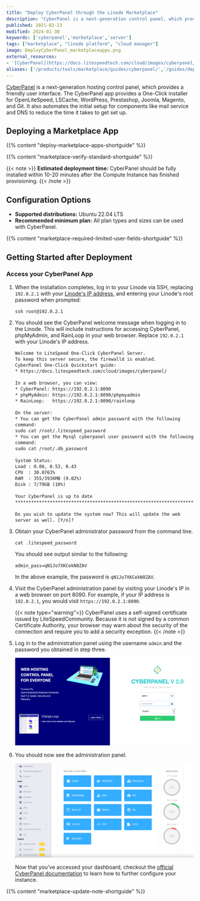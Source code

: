 ```yaml
---
title: "Deploy CyberPanel through the Linode Marketplace"
description: "CyberPanel is a next-generation control panel, which provides a friendly user interface. Learn how to deploy CyberPanel on Linode using Marketplace Apps."
published: 2021-02-23
modified: 2024-01-30
keywords: ['cyberpanel','marketplace','server']
tags: ["marketplace", "linode platform", "cloud manager"]
image: DeployCyberPanel_marketplaceapps.png
external_resources:
- '[CyberPanel](https://docs.litespeedtech.com/cloud/images/cyberpanel/)'
aliases: ['/products/tools/marketplace/guides/cyberpanel/','/guides/deploy-cyberpanel-with-marketplace-apps/','/guides/cyberpanel-marketplace-app']
---
```


[CyberPanel](https://cyberpanel.net/) is a next-generation hosting control panel, which provides a friendly user interface. The CyberPanel app provides a One-Click installer for OpenLiteSpeed, LSCache, WordPress, Prestashop, Joomla, Magento, and Git. It also automates the initial setup for components like mail service and DNS to reduce the time it takes to get set up.

## Deploying a Marketplace App

{{% content "deploy-marketplace-apps-shortguide" %}}

{{% content "marketplace-verify-standard-shortguide" %}}

{{< note >}}
**Estimated deployment time:** CyberPanel should be fully installed within 10-20 minutes after the Compute Instance has finished provisioning.
{{< /note >}}

## Configuration Options

- **Supported distributions:** Ubuntu 22.04 LTS
- **Recommended minimum plan:** All plan types and sizes can be used with CyberPanel.

{{% content "marketplace-required-limited-user-fields-shortguide" %}}

## Getting Started after Deployment

### Access your CyberPanel App

1. When the installation completes, log in to your Linode via SSH, replacing `192.0.2.1` with your [Linode's IP address](/docs/products/compute/compute-instances/guides/manage-ip-addresses/), and entering your Linode's root password when prompted:

    ```command
    ssh root@192.0.2.1
    ```

1. You should see the CyberPanel welcome message when logging in to the Linode. This will include instructions for accessing CyberPanel, phpMyAdmin, and RainLoop in your web browser. Replace `192.0.2.1` with your Linode's IP address.

    ```output
    Welcome to LiteSpeed One-Click CyberPanel Server.
    To keep this server secure, the firewalld is enabled.
    CyberPanel One-Click Quickstart guide:
    * https://docs.litespeedtech.com/cloud/images/cyberpanel/

    In a web browser, you can view:
    * CyberPanel: https://192.0.2.1:8090
    * phpMyAdmin: https://192.0.2.1:8090/phpmyadmin
    * RainLoop:   https://192.0.2.1:8090/rainloop

    On the server:
    * You can get the CyberPanel admin password with the following command:
    sudo cat /root/.litespeed_password
    * You can get the Mysql cyberpanel user password with the following command:
    sudo cat /root/.db_password

    System Status:
    Load : 0.06, 0.53, 0.43
    CPU  : 30.0763%
    RAM  : 355/3936MB (9.02%)
    Disk : 7/79GB (10%)

    Your CyberPanel is up to date
    ********************************************************************************

    Do you wish to update the system now? This will update the web server as well. [Y/n]?
    ```

1. Obtain your CyberPanel administrator password from the command line.

    ```command
    cat .litespeed_password
    ```

     You should see output similar to the following:

    ```output
    admin_pass=qN1Jo7XKCekN8ZAV
    ```

    In the above example, the password is `qN1Jo7XKCekN8ZAV`.

1. Visit the CyberPanel administration panel by visiting your Linode's IP in a web browser on port 8090. For example, if your IP address is `192.0.2.1`, you would visit `https://192.0.2.1:8090`.

    {{< note type="warning">}}
    CyberPanel uses a self-signed certificate issued by LiteSpeedCommunity. Because it is not signed by a common Certificate Authority, your browser may warn about the security of the connection and require you to add a security exception.
    {{< /note >}}

1. Log in to the administration panel using the username `admin` and the password you obtained in step three.

    ![Log into your CyberPanel](log-into-cyberpanel.png)

1. You should now see the administration panel.

    ![CyberPanel Dashboard](cyberpanel-dashboard.png)

     Now that you've accessed your dashboard, checkout the [official CyberPanel documentation](https://docs.litespeedtech.com/cloud/images/cyberpanel/) to learn how to further configure your instance.

{{% content "marketplace-update-note-shortguide" %}}